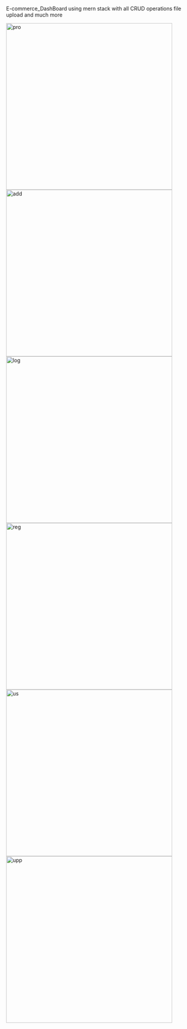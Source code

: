 E-commerce_DashBoard using mern stack
with all CRUD operations file upload and much more


<img width="450" alt="pro" src="https://user-images.githubusercontent.com/89075656/181894514-0126ea43-9bd7-417d-8eca-9e3f289bb533.png">
<img width="450" alt="add" src="https://user-images.githubusercontent.com/89075656/181894679-2532c3c6-146c-4d6d-8f9f-b654325f661c.png">
<img width="450" alt="log" src="https://user-images.githubusercontent.com/89075656/181894790-4fb59d90-973e-4ed0-b987-b96a65fac3ef.png">
<img width="450" alt="reg" src="https://user-images.githubusercontent.com/89075656/181894896-07aa447d-6628-4bc2-a611-f9cd89b84476.png">
<img width="450" alt="us" src="https://user-images.githubusercontent.com/89075656/181894949-ca43c989-0318-4d3f-9c89-6aa9eefcd2c1.png">
<img width="450" alt="upp" src="https://user-images.githubusercontent.com/89075656/181896194-039dbded-1624-44eb-a4fd-4b7d6e9af03c.png">
